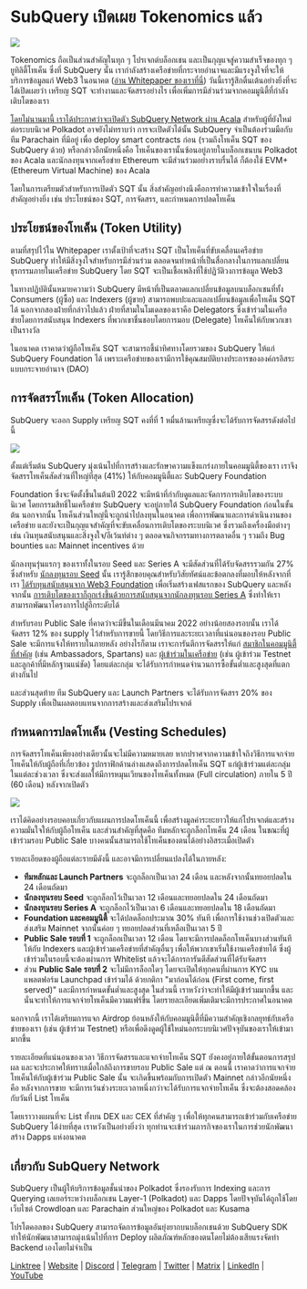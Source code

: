 # SubQuery เปิดเผย Tokenomics แล้ว

![](https://miro.medium.com/max/1400/1*e42FM0TsNgOM3VacoctOzQ.png)

Tokenomics ถือเป็นส่วนสำคัญในทุก ๆ โปรเจกต์บล็อกเชน และเป็นกุญแจสู่ความสำเร็จของทุก ๆ ยูทิลิตี้โทเค็น ซึ่งที่ SubQuery นั้น เรากำลังสร้างเครือข่ายที่กระจายอำนาจและมีแรงจูงใจที่จะให้บริการข้อมูลแก่ Web3 ในอนาคต ([อ่าน Whitepaper ของเราที่นี่](https://static.subquery.network/whitepaper.pdf)) วันนี้เรารู้สึกตื่นเต้นอย่างยิ่งที่จะได้เปิดเผยว่า เหรียญ SQT จะทำงานและจัดสรรอย่างไร เพื่อเพิ่มการมีส่วนร่วมจากคอมมูนิตี้ที่กำลังเติบโตของเรา

[โดยไม่นานมานี้ เราได้ประกาศว่าจะเปิดตัว SubQuery Network ผ่าน Acala](https://subquery.medium.com/the-subquery-network-to-launch-on-acala-decentralising-polkadots-leading-data-indexing-service-8203d686128e) สำหรับผู้ที่ยังใหม่ต่อระบบนิเวศ Polkadot อาจยังไม่ทราบว่า การจะเปิดตัวได้นั้น SubQuery จำเป็นต้องร่วมมือกับทีม Parachain ที่มีอยู่ เพื่อ deploy smart contracts ก่อน (รวมถึงโทเค็น SQT ของ SubQuery ด้วย) หรือกล่าวอีกนัยหนึ่งคือ โทเค็นของเรานั้นซ้อนอยู่ภายในบล็อกเชนบน Polkadot ของ Acala และนักลงทุนจากเครือข่าย Ethereum จะมีส่วนร่วมอย่างราบรื่นได้ ก็ต้องใช้ EVM+ (Ethereum Virtual Machine) ของ Acala

โดยในการเตรียมตัวสำหรับการเปิดตัว SQT นั้น สิ่งสำคัญอย่างนึงคือการทำความเข้าใจในเรื่องที่สำคัญอย่างยิ่ง เช่น ประโยชน์ของ SQT, การจัดสรร, และกำหนดการปลดโทเค็น

## ประโยชน์ของโทเค็น (Token Utility)

ตามที่สรุปไว้ใน Whitepaper เราตั้งเป้าที่จะสร้าง SQT เป็นโทเค็นที่ขับเคลื่อนเครือข่าย SubQuery ทำให้มีสิ่งจูงใจสำหรับการมีส่วนร่วม ตลอดจนทำหน้าที่เป็นสื่อกลางในการแลกเปลี่ยนธุรกรรมภายในเครือข่าย SubQuery โดย SQT จะเป็นเชื้อเพลิงที่ใช้ปฏิวัติวงการข้อมูล Web3

ในทางปฏิบัตินั้นหมายความว่า SubQuery มีหน้าที่เป็นตลาดแลกเปลี่ยนข้อมูลบนบล็อกเชนที่ทั้ง Consumers (ผู้ซื้อ) และ Indexers (ผู้ขาย) สามารถพบปะและแลกเปลี่ยนข้อมูลเพื่อโทเค็น SQT ได้ นอกจากสองฝ่ายที่กล่าวไปแล้ว ฝ่ายที่สามในโมเดลของเราคือ Delegators ซึ่งเข้าร่วมในเครือข่ายโดยการสนับสนุน Indexers ที่พวกเขาชื่นชอบโดยการมอบ (Delegate) โทเค็นให้กับพวกเขาเป็นรางวัล

ในอนาคต เราคาดว่าผู้ถือโทเค็น SQT จะสามารถชี้นำทิศทางโดยรวมของ SubQuery ให้แก่ SubQuery Foundation ได้ เพราะเครือข่ายของเรามีการใช้คุณสมบัติบางประการขององค์กรอิสระแบบกระจายอำนาจ (DAO)

## การจัดสรรโทเค็น (Token Allocation)

SubQuery จะออก Supply เหรียญ SQT คงที่ที่ 1 หมื่นล้านเหรียญซึ่งจะได้รับการจัดสรรดังต่อไปนี้

![](https://miro.medium.com/max/1400/0*eG2TM3J0NZDaT14m)

ตั้งแต่เริ่มต้น SubQuery มุ่งเน้นไปที่การสร้างและรักษาความแข็งแกร่งภายในคอมมูนิตี้ของเรา เราจึงจัดสรรโทเค็นสัดส่วนที่ใหญ่ที่สุด (41%) ให้กับคอมมูนิตี้และ SubQuery Foundation

Foundation ซึ่งจะจัดตั้งขึ้นในต้นปี 2022 จะมีหน้าที่กำกับดูแลและจัดการการเติบโตของระบบนิเวศ โดยกรรมสิทธิ์ในเครือข่าย SubQuery จะอยู่ภายใต้ SubQuery Foundation ก่อนในขั้นต้น นอกจากนั้น โทเค็นส่วนใหญ่นี้จะถูกนำไปลงทุนในอนาคต เพื่อการพัฒนาและการดำเนินงานของเครือข่าย และยังจะเป็นกุญแจสำคัญที่จะขับเคลื่อนการเติบโตของระบบนิเวศ ซึ่งรวมถึงเครื่องมือต่างๆ เช่น เงินทุนสนับสนุนและสิ่งจูงใจ/อีเว้นท์ต่าง ๆ ตลอดจนกิจกรรมทางการตลาดอื่น ๆ รวมถึง Bug bounties และ Mainnet incentives ด้วย

นักลงทุนรุ่นแรกๆ ของเราทั้งในรอบ Seed และ Series A จะมีสัดส่วนที่ได้รับจัดสรรรวมกัน 27% ซึ่งสำหรับ [นักลงทุนรอบ Seed](https://subquery.medium.com/subquery-raises-1-8m-seed-round-for-future-expansion-3348c1f2a931) นั้น เรารู้สึกขอบคุณสำหรับวิสัยทัศน์และข้อตกลงที่มอบให้หลังจากที่เรา [ได้รับทุนสนับสนุนจาก Web3 Foundation](https://subquery.medium.com/subquery-delivers-its-open-source-sdk-following-a-web3-foundation-grant-20da26ae87f) เพื่อเริ่มสร้างเฟสแรกของ SubQuery และหลังจากนั้น [การเติบโตของเราก็ถูกเร่งขึ้นด้วยการสนับสนุนจากนักลงทุนรอบ Series A](https://subquery.medium.com/series-a-1abed6c1c2af) ซึ่งทำให้เราสามารถพัฒนาโครงการไปสู่อีกระดับได้

สำหรับรอบ Public Sale ที่คาดว่าจะมีขึ้นในเดือนมีนาคม 2022 อย่างน้อยสองรอบนั้น เราได้จัดสรร 12% ของ supply ไว้สำหรับการขายนี้ โดยวิธีการและระยะเวลาที่แน่นอนของรอบ Public Sale จะมีการแจ้งให้ทราบในภายหลัง อย่างไรก็ตาม เราจะการันตีการจัดสรรให้แก่ [สมาชิกในคอมมูนิตี้ที่สำคัญ](https://subquery.medium.com/introducing-the-subquery-ambassador-program-aa82613ab804) (เช่น Ambassadors, Spartans) และ [ผู้เข้าร่วมในเครือข่าย](https://subquery.medium.com/subquery-extends-invitation-to-indexing-community-348fb2f589e1) (เช่น ผู้เข้าร่วม Testnet และลูกค้าที่มีหลักฐานแน่ชัด) โดยแต่ละกลุ่ม จะได้รับการกำหนดจำนวนการซื้อขั้นต่ำและสูงสุดที่แตกต่างกันไป

และส่วนสุดท้าย ทีม SubQuery และ Launch Partners จะได้รับการจัดสรร 20% ของ Supply เพื่อเป็นผลตอบแทนจากการสร้างและส่งเสริมโปรเจกต์

## กำหนดการปลดโทเค็น (Vesting Schedules)

การจัดสรรโทเค็นเพียงอย่างเดียวนั้นจะไม่มีความหมายเลย หากปราศจากความเข้าใจถึงวิธีการแจกจ่ายโทเค็นให้กับผู้ถือที่เกี่ยวข้อง รูปกราฟิกด้านล่างแสดงถึงการปลดโทเค็น SQT แก่ผู้เข้าร่วมแต่ละกลุ่มในแต่ละช่วงเวลา ซึ่งจะส่งผลให้มีการหมุนเวียนของโทเค็นทั้งหมด (Full circulation) ภายใน 5 ปี (60 เดือน) หลังจากเปิดตัว

![](https://miro.medium.com/max/1400/0*mfIBkH4SjFZgGuIq)

เราได้คิดอย่างรอบคอบเกี่ยวกับแผนการปลดโทเค็นนี้ เพื่อสร้างมูลค่าระยะยาวให้แก่โปรเจกต์และสร้างความมั่นใจให้กับผู้ถือโทเค็น และส่วนสำคัญที่สุดคือ ทีมหลักจะถูกล็อกโทเค็น 24 เดือน ในขณะที่ผู้เข้าร่วมรอบ Public Sale บางคนนั้นสามารถใช้โทเค็นของตนได้อย่างอิสระเมื่อเปิดตัว

รายละเอียดของผู้ถือแต่ละรายมีดังนี้ และอาจมีการเปลี่ยนแปลงได้ในภายหลัง:

-  **ทีมหลักและ Launch Partners** จะถูกล็อกเป็นเวลา 24 เดือน และหลังจากนั้นทยอยปลดใน 24 เดือนถัดมา
-  **นักลงทุนรอบ Seed** จะถูกล็อกไว้เป็นเวลา 12 เดือนและทยอยปลดใน 24 เดือนถัดมา
-  **นักลงทุนรอบ Series A** จะถูกล็อกไว้เป็นเวลา 6 เดือนและทยอยปลดใน 18 เดือนถัดมา
-  **Foundation และคอมมูนิตี้** จะได้ปลดล็อกประมาณ 30% ทันที เพื่อการใช้งานช่วงเปิดตัวและส่งเสริม Mainnet จากนั้นค่อย ๆ ทยอยปลดส่วนที่เหลือเป็นเวลา 5 ปี
-  **Public Sale รอบที่ 1** จะถูกล็อกเป็นเวลา 12 เดือน โดยจะมีการปลดล็อกโทเค็นบางส่วนทันทีให้กับ Indexers และผู้เข้าร่วมเครือข่ายที่สำคัญอื่นๆ เพื่อให้พวกเขาเริ่มใช้งานเครือข่ายได้ ซึ่งผู้เข้าร่วมในรอบนี้จะต้องผ่านการ Whitelist แล้วจะได้การการันตีสัดส่วนที่ได้รับจัดสรร
-  ส่วน **Public Sale รอบที่ 2** จะไม่มีการล็อกใดๆ โดยจะเปิดให้ทุกคนที่ผ่านการ KYC บนแพลตฟอร์ม Launchpad เข้าร่วมได้ ด้วยกติกา "มาก่อนได้ก่อน (First come, first served)" และมีการกำหนดขั้นต่ำและสูงสุด ในส่วนนี้ เราหวังว่าจะทำให้มีผู้เข้าร่วมมากขึ้น และนั่นจะทำให้การแจกจ่ายโทเค็นมีความแฟร์ขึ้น โดยรายละเอียดเพิ่มเติมจะมีการประกาศในอนาคต

นอกจากนี้ เราได้เตรียมการแจก Airdrop ย้อนหลังให้กับคอมมูนิตี้ที่มีความสำคัญเชิงกลยุทธ์กับเครือข่ายของเรา (เช่น ผู้เข้าร่วม Testnet) หรือเพื่อดึงดูดผู้ใช้ใหม่นอกระบบนิเวศปัจจุบันของเราให้เข้ามามากขึ้น

รายละเอียดที่แน่นอนของเวลา วิธีการจัดสรรและแจกจ่ายโทเค็น SQT ยังคงอยู่ภายใต้ขั้นตอนการสรุปผล และจะประกาศให้ทราบเมื่อใกล้ถึงการขายรอบ Public Sale แต่ ณ ตอนนี้ เราคาดว่าการแจกจ่ายโทเค็นให้กับผู้เข้าร่วม Public Sale นั้น จะเกิดขึ้นพร้อมกับการเปิดตัว Mainnet กล่าวอีกนัยหนึ่งคือ หลังจากการขาย จะมีการเว้นช่วงระยะเวลาหนึ่งกว่าจะได้รับการแจกจ่ายโทเค็น ซึ่งจะต้องสอดคล้องกับวันที่ List โทเค็น

โดยเราวางแผนที่จะ List ทั้งบน DEX และ CEX ที่สำคัญ ๆ เพื่อให้ทุกคนสามารถเข้าร่วมกับเครือข่าย SubQuery ได้ง่ายที่สุด เราหวังเป็นอย่างยิ่งว่า ทุกท่านจะเข้าร่วมภารกิจของเราในการช่วยนักพัฒนาสร้าง Dapps แห่งอนาคต

## เกี่ยวกับ SubQuery Network

SubQuery เป็นผู้ให้บริการข้อมูลชั้นนำของ Polkadot ซึ่งรองรับการ Indexing และการ Querying เลเยอร์ระหว่างบล็อกเชน Layer-1 (Polkadot) และ Dapps โดยปัจจุบันได้ถูกใช้โดยเว็บไซต์ Crowdloan และ Parachain ส่วนใหญ่ของ Polkadot และ Kusama

โปรโตคอลของ SubQuery สามารถจัดการข้อมูลอันยุ่งยากบนบล็อกเชนด้วย SubQuery SDK ทำให้นักพัฒนาสามารถมุ่งเน้นไปที่การ Deploy ผลิตภัณฑ์หลักของตนโดยไม่ต้องเสียแรงจัดทำ Backend เองโดยไม่จำเป็น

​​​​[Linktree](https://linktr.ee/subquerynetwork) | [Website](https://subquery.network/) | [Discord](https://discord.com/invite/78zg8aBSMG) | [Telegram](https://t.me/subquerynetwork) | [Twitter](https://twitter.com/subquerynetwork) | [Matrix](https://matrix.to/#/#subquery:matrix.org) | [LinkedIn](https://www.linkedin.com/company/subquery) | [YouTube](https://www.youtube.com/channel/UCi1a6NUUjegcLHDFLr7CqLw)
